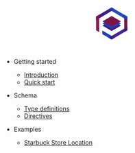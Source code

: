 <p align="center" style="cursor: pointer;">
<svg version="1.1" id="Layer_1" xmlns="http://www.w3.org/2000/svg" xmlns:xlink="http://www.w3.org/1999/xlink" x="0px" y="0px"
	 width="136px" height="132px" viewBox="0 0 136 132" enable-background="new 0 0 136 132" xml:space="preserve">
<g>
	<path fill="#3F1D80" d="M89.076,70.807c0.209,0.121,0.209,0.318,0,0.439L68.357,83.279c-0.209,0.121-0.549,0.121-0.756,0
		l-20.72-12.033c-0.207-0.121-0.207-0.318,0-0.439l20.72-12.033c0.207-0.121,0.547-0.121,0.756,0L89.076,70.807z"/>
</g>
<g>
	<path fill="#2341B3" d="M89.076,65.771c0.209,0.121,0.209,0.318,0,0.439L68.357,78.245c-0.209,0.121-0.549,0.121-0.756,0
		l-20.72-12.034c-0.207-0.121-0.207-0.318,0-0.439l20.72-12.032c0.207-0.121,0.547-0.121,0.756,0L89.076,65.771z"/>
</g>
<g>
	<path fill="#7A1649" d="M89.076,60.736c0.209,0.121,0.209,0.318,0,0.439L68.357,73.208c-0.209,0.121-0.549,0.121-0.756,0
		l-20.72-12.032c-0.207-0.121-0.207-0.318,0-0.439l20.72-12.033c0.207-0.121,0.547-0.121,0.756,0L89.076,60.736z"/>
</g>
<g>
	<g>
		<g>
			<path fill="#3F1D80" d="M74.547,32.388c0.209,0.121,0.209,0.32,0.002,0.443L31.852,58.167c-0.206,0.123-0.376,0.026-0.376-0.214
				v-7.694c0-0.241,0.17-0.537,0.377-0.658l35.661-20.863c0.208-0.121,0.548-0.122,0.756-0.001L74.547,32.388z"/>
		</g>
		<g opacity="0.95">
			<path fill="#7A1649" d="M38.802,85.659c0,0.241-0.17,0.338-0.377,0.217l-6.571-3.829c-0.208-0.121-0.378-0.417-0.378-0.658
				v-31.13c0-0.241,0.17-0.537,0.377-0.658l6.572-3.845c0.207-0.121,0.377-0.024,0.377,0.217V85.659z"/>
		</g>
		<g>
			<path fill="#7A1649" d="M97.197,85.659c0,0.241,0.17,0.338,0.379,0.217l6.57-3.829c0.207-0.121,0.377-0.417,0.377-0.658v-31.13
				c0-0.241-0.17-0.535-0.379-0.654l-6.566-3.75c-0.209-0.119-0.381-0.02-0.381,0.221V85.659z"/>
		</g>
		<g opacity="0.95">
			<path fill="#2341B3" d="M61.284,32.387c-0.207,0.122-0.207,0.321,0,0.444l42.864,25.337c0.207,0.123,0.375,0.026,0.375-0.215
				v-7.694c0-0.241-0.17-0.537-0.377-0.657L68.27,28.737c-0.208-0.121-0.548-0.12-0.756,0.001L61.284,32.387z"/>
		</g>
		<g>
			<path fill="#2341B3" d="M68.195,103.247c-0.207,0.12-0.548,0.12-0.756-0.001L46.487,91.04c-0.209-0.121-0.379-0.417-0.379-0.658
				v-7.554c0-0.241,0.171-0.339,0.379-0.219L74.8,98.995c0.208,0.121,0.208,0.317,0,0.438L68.195,103.247z"/>
		</g>
		<g opacity="0.95">
			<path fill="#3F1D80" d="M104.525,81.583c0,0.241-0.17,0.537-0.377,0.659l-35.879,21.02c-0.207,0.122-0.548,0.123-0.756,0.002
				l-6.578-3.808c-0.208-0.121-0.208-0.317-0.001-0.438l43.212-25.188c0.209-0.121,0.379-0.023,0.379,0.217V81.583z"/>
		</g>
	</g>
</g>
</svg>
</p>



- Getting started

  - [Introduction](README.md)
  - [Quick start](quickstart.md)
  <!-- - [Cover page](cover.md) -->
- Schema

  - [Type definitions](schema.md)
  - [Directives](directives.md)
  <!-- - [Cover page](cover.md) -->
- Examples

  - [Starbuck Store Location](examples/starbucks.md)

<!-- - Customization

  - [Configuration](configuration.md)
  - [Themes](themes.md)
  - [List of Plugins](plugins.md)
  - [Write a Plugin](write-a-plugin.md)
  - [Markdown configuration](markdown.md)
  - [Language highlighting](language-highlight.md)

- Guide

  - [Deploy](deploy.md)
  - [Helpers](helpers.md)
  - [Vue compatibility](vue.md)
  - [CDN](cdn.md)
  - [Offline Mode(PWA)](pwa.md)
  - [Server-Side Rendering(SSR)](ssr.md)
  - [Embed Files](embed-files.md)

- [Awesome docsify](awesome.md)
- [Changelog](changelog.md) -->

